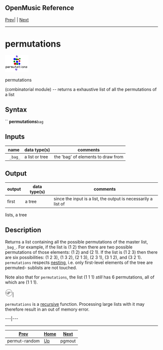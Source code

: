 OpenMusic Reference  
---  
[Prev](permut-random)| | [Next](pgmout)  
  
* * *

# permutations

![](figures/functions/combinatorial/permutations.png)

  
  
permutations  
  
(combinatorial module) \-- returns a exhaustive list of all the permutations
of a list  

## Syntax

`` **permutations**` bag `

## Inputs

name| data type(s)| comments  
---|---|---  
` _bag_`|  a list or tree| the 'bag' of elements to draw from  
  
## Output

output| data type(s)| comments  
---|---|---  
first| a tree| since the input is a list, the output is necessarily a list of
lists, a tree  
  
## Description

Returns a list containing all the possible permutations of the master list,
`_bag_`. For example, if the list is (1 2) then there are two possible
permutations of those elements: (1 2) and (2 1). If the list is (1 2 3) then
there are six possibilities: (1 2 3), (1 3 2), (2 1 3), (2 3 1), (3 1 2), and
(3 2 1). `permutations` respects [nesting](glossary#NESTING), i.e. only
first-level elements of the tree are permuted- sublists are not touched.

Note also that for `permutations`, the list (1 1 1) _still_ has 6
permutations, all of which are (1 1 1).

![Note](figures/images/note.gif)|

`permutations` is a [recursive](glossary#RECURSIVITY) function.
Processing large lists with it may therefore result in an out of memory error.  
  
---|---  
  
* * *

[Prev](permut-random)| [Home](index)| [Next](pgmout)  
---|---|---  
permut-random| [Up](funcref.main)| pgmout

